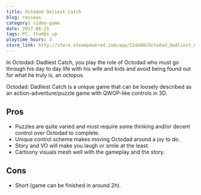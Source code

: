 ```yaml
---
title: Octodad Daliest Catch
blog: reviews
category: video-game
date: 2017-06-25
tags: PC, thumbs_up
playtime_hours: 3
store_link: http://store.steampowered.com/app/224480/Octodad_Dadliest_Catch/
---
```

In Octodad: Dadliest Catch, you play the role of Octodad who must go through his day to day life with his wife and kids and avoid being found out for what he truly is, an octopus.

Octodad: Dadliest Catch is a unique game that can be loosely described as an action-adventure/puzzle game with QWOP-like controls in 3D.

## Pros

- Puzzles are quite varied and most require some thinking and/or decent control over Octodad to complete.
- Unique control scheme makes moving Octodad around a joy to do.
- Story and VO will make you laugh or smile at the least.
- Cartoony visuals mesh well with the gameplay and the story.

## Cons

- Short (game can be finished in around 2h).
